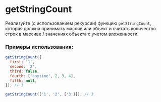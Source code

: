 # getStringCount

Реализуйте (с использованием рекурсии) функцию `getStringCount`, которая должна принимать массив или объект и считать количество строк в массиве / значениях объекта с учетом вложенности.

### Примеры использования:

```javascript
getStringCount({
  first: '1',
  second: '2',
  third: false,
  fourth: ['anytime', 2, 3, 4],
  fifth: null,
}); // 3

getStringCount(['1', '2', ['3']]); // 3